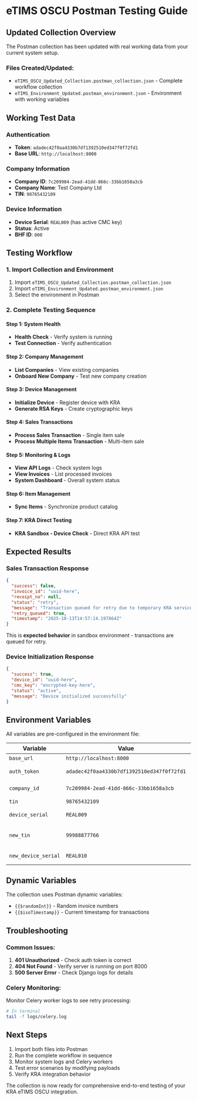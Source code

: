 # eTIMS OSCU Postman Testing Guide

## Updated Collection Overview

The Postman collection has been updated with real working data from your current system setup.

### Files Created/Updated:
- `eTIMS_OSCU_Updated_Collection.postman_collection.json` - Complete workflow collection
- `eTIMS_Environment_Updated.postman_environment.json` - Environment with working variables

## Working Test Data

### Authentication
- **Token**: `adadec42f0aa4330b7df1392510ed347f0f72fd1`
- **Base URL**: `http://localhost:8000`

### Company Information
- **Company ID**: `7c209984-2ead-41dd-866c-33bb1658a3cb`
- **Company Name**: Test Company Ltd
- **TIN**: `98765432109`

### Device Information
- **Device Serial**: `REAL009` (has active CMC key)
- **Status**: Active
- **BHF ID**: `000`

## Testing Workflow

### 1. Import Collection and Environment
1. Import `eTIMS_OSCU_Updated_Collection.postman_collection.json`
2. Import `eTIMS_Environment_Updated.postman_environment.json`
3. Select the environment in Postman

### 2. Complete Testing Sequence

#### Step 1: System Health
- **Health Check** - Verify system is running
- **Test Connection** - Verify authentication

#### Step 2: Company Management
- **List Companies** - View existing companies
- **Onboard New Company** - Test new company creation

#### Step 3: Device Management
- **Initialize Device** - Register device with KRA
- **Generate RSA Keys** - Create cryptographic keys

#### Step 4: Sales Transactions
- **Process Sales Transaction** - Single item sale
- **Process Multiple Items Transaction** - Multi-item sale

#### Step 5: Monitoring & Logs
- **View API Logs** - Check system logs
- **View Invoices** - List processed invoices
- **System Dashboard** - Overall system status

#### Step 6: Item Management
- **Sync Items** - Synchronize product catalog

#### Step 7: KRA Direct Testing
- **KRA Sandbox - Device Check** - Direct KRA API test

## Expected Results

### Sales Transaction Response
```json
{
  "success": false,
  "invoice_id": "uuid-here",
  "receipt_no": null,
  "status": "retry",
  "message": "Transaction queued for retry due to temporary KRA service issue",
  "retry_queued": true,
  "timestamp": "2025-10-13T14:57:14.197864Z"
}
```

This is **expected behavior** in sandbox environment - transactions are queued for retry.

### Device Initialization Response
```json
{
  "success": true,
  "device_id": "uuid-here",
  "cmc_key": "encrypted-key-here",
  "status": "active",
  "message": "Device initialized successfully"
}
```

## Environment Variables

All variables are pre-configured in the environment file:

| Variable | Value | Description |
|----------|-------|-------------|
| `base_url` | `http://localhost:8000` | API base URL |
| `auth_token` | `adadec42f0aa4330b7df1392510ed347f0f72fd1` | Authentication token |
| `company_id` | `7c209984-2ead-41dd-866c-33bb1658a3cb` | Working company ID |
| `tin` | `98765432109` | Company TIN |
| `device_serial` | `REAL009` | Device with CMC key |
| `new_tin` | `99988877766` | For testing new companies |
| `new_device_serial` | `REAL010` | For testing new devices |

## Dynamic Variables

The collection uses Postman dynamic variables:
- `{{$randomInt}}` - Random invoice numbers
- `{{$isoTimestamp}}` - Current timestamp for transactions

## Troubleshooting

### Common Issues:
1. **401 Unauthorized** - Check auth token is correct
2. **404 Not Found** - Verify server is running on port 8000
3. **500 Server Error** - Check Django logs for details

### Celery Monitoring:
Monitor Celery worker logs to see retry processing:
```bash
# In terminal
tail -f logs/celery.log
```

## Next Steps

1. Import both files into Postman
2. Run the complete workflow in sequence
3. Monitor system logs and Celery workers
4. Test error scenarios by modifying payloads
5. Verify KRA integration behavior

The collection is now ready for comprehensive end-to-end testing of your KRA eTIMS OSCU integration.
